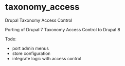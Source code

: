 # taxonomy_access
Drupal Taxonomy Access Control

Porting of Drupal 7 Taxonomy Access Control to Drupal 8

Todo:
- port admin menus
- store configuration
- integrate logic with access control

